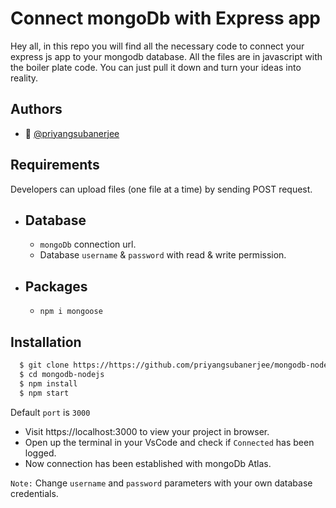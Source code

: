 # Connect mongoDb with Express app

Hey all, in this repo you will find all the necessary code to connect your express js app to your mongodb database.
All the files are in javascript with the boiler plate code. You can just pull it down and turn your ideas into reality.

## Authors

- 👔 [@priyangsubanerjee](https://www.github.com/priyangsubanerjee)

## Requirements

Developers can upload files (one file at a time) by sending POST request.

- Database
  -
  - `mongoDb` connection url.
  - Database `username` & `password` with read & write permission.

- Packages
  -
  - `npm i mongoose`
## Installation

```bash
  $ git clone https://https://github.com/priyangsubanerjee/mongodb-nodejs.git
  $ cd mongodb-nodejs
  $ npm install
  $ npm start
```

Default `port` is `3000`

- Visit https://localhost:3000 to view your project in browser.
- Open up the terminal in your VsCode and check if `Connected` has been logged.
- Now connection has been established with mongoDb Atlas.

`Note:` Change `username` and `password` parameters with your own database credentials.
    